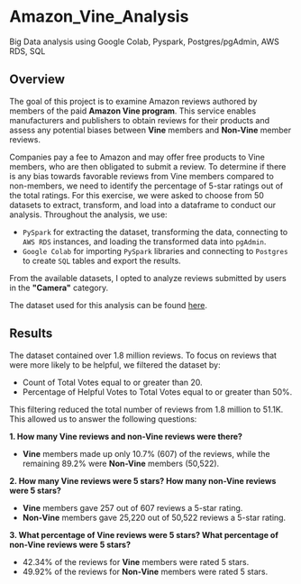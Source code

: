 # Amazon_Vine_Analysis
Big Data analysis using Google Colab, Pyspark, Postgres/pgAdmin, AWS RDS, SQL

## Overview

The goal of this project is to examine Amazon reviews authored by members of the paid **Amazon Vine program**. This service enables manufacturers and publishers to obtain reviews for their products and assess any potential biases between **Vine** members and **Non-Vine** member reviews.

Companies pay a fee to Amazon and may offer free products to Vine members, who are then obligated to submit a review. To determine if there is any bias towards favorable reviews from Vine members compared to non-members, we need to identify the percentage of 5-star ratings out of the total ratings. For this exercise, we were asked to choose from 50 datasets to extract, transform, and load into a dataframe to conduct our analysis. Throughout the analysis, we use:

- `PySpark` for extracting the dataset, transforming the data, connecting to `AWS RDS` instances, and loading the transformed data into `pgAdmin`.
- `Google Colab` for importing `PySpark` libraries and connecting to `Postgres` to create `SQL` tables and export the results.

From the available datasets, I opted to analyze reviews submitted by users in the **"Camera"** category.

The dataset used for this analysis can be found [here](https://s3.amazonaws.com/amazon-reviews-pds/tsv/amazon_reviews_us_Camera_v1_00.tsv.gz).

## Results

The dataset contained over 1.8 million reviews. To focus on reviews that were more likely to be helpful, we filtered the dataset by:

- Count of Total Votes equal to or greater than 20.
- Percentage of Helpful Votes to Total Votes equal to or greater than 50%.

This filtering reduced the total number of reviews from 1.8 million to 51.1K. This allowed us to answer the following questions:

**1. How many Vine reviews and non-Vine reviews were there?**

- **Vine** members made up only 10.7% (607) of the reviews, while the remaining 89.2% were **Non-Vine** members (50,522).

**2. How many Vine reviews were 5 stars? How many non-Vine reviews were 5 stars?**

- **Vine** members gave 257 out of 607 reviews a 5-star rating.
- **Non-Vine** members gave 25,220 out of 50,522 reviews a 5-star rating.

**3. What percentage of Vine reviews were 5 stars? What percentage of non-Vine reviews were 5 stars?**

- 42.34% of the reviews for **Vine** members were rated 5 stars.
- 49.92% of the reviews for **Non-Vine** members were rated 5 stars.
